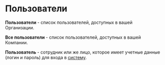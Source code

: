# Пользователи

**Пользователи** - список пользователей, доступных в вашей Организации.

**Все пользователи** - список пользователей, доступных в вашей Компании.

**Пользователь** - сотрудник или же лицо, которое имеет учетные данные (логин и пароль) для входа в [систему](https://smartup.online/login.html).
